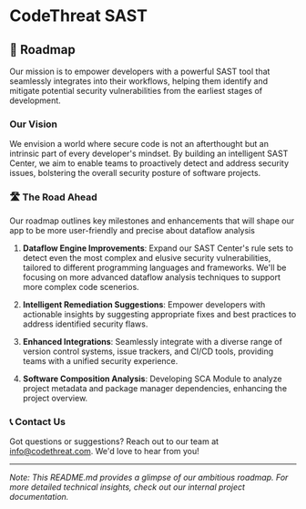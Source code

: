 # CodeThreat SAST 

## 🚀 Roadmap

Our mission is to empower developers with a powerful SAST tool that seamlessly integrates into their workflows, helping them identify and mitigate potential security vulnerabilities from the earliest stages of development.

### Our Vision

We envision a world where secure code is not an afterthought but an intrinsic part of every developer's mindset. By building an intelligent SAST Center, we aim to enable teams to proactively detect and address security issues, bolstering the overall security posture of software projects.

### 🛣️ The Road Ahead

 Our roadmap outlines key milestones and enhancements that will shape our app to be more user-friendly and precise about dataflow analysis

1. **Dataflow Engine Improvements**: Expand our SAST Center's rule sets to detect even the most complex and elusive security vulnerabilities, tailored to different programming languages and frameworks. We'll be focusing on more advanced dataflow analysis techniques to support more complex code scenerios.

2. **Intelligent Remediation Suggestions**: Empower developers with actionable insights by suggesting appropriate fixes and best practices to address identified security flaws.

3. **Enhanced Integrations**: Seamlessly integrate with a diverse range of version control systems, issue trackers, and CI/CD tools, providing teams with a unified security experience.

4. **Software Composition Analysis**: Developing SCA Module to analyze project metadata and package manager dependencies, enhancing the project overview.

### 📞 Contact Us

Got questions or suggestions? Reach out to our team at [info@codethreat.com](mailto:info@codethreat.com). We'd love to hear from you!


---
*Note: This README.md provides a glimpse of our ambitious roadmap. For more detailed technical insights, check out our internal project documentation.*
